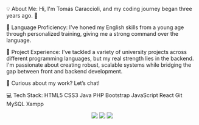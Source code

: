 
💡 About Me: Hi, I'm Tomás Caraccioli, and my coding journey began three years ago. 🚀

🔗 Language Proficiency: I've honed my English skills from a young age through personalized training, giving me a strong command over the language.

🔧 Project Experience: I've tackled a variety of university projects across different programming languages, but my real strength lies in the backend. I'm passionate about creating robust, scalable systems while bridging the gap between front and backend development.

👾 Curious about my work? Let’s chat!

💻 Tech Stack:
HTML5 CSS3 Java PHP Bootstrap JavaScript React Git MySQL Xampp


<p align="center">
<a href="https://www.linkedin.com/in/tomas-caraccioli-a77218271/"><img src="https://img.shields.io/badge/-Linkedin?style=flat&logo=Linkedin&logoColor=white"/></a>
<a href="mailto:tomascaracholi@gmail.com" target="blank"><img src="https://img.shields.io/badge/-tomascaracholi@gmail?style=flat&logo=Gmail&logoColor=white"/></a>
<a href="https://instagram.com/tomicaracholi"><img src="https://img.shields.io/badge/-@tomicaracholi?style=flat&logo=Instagram&logoColor=white"/></a>
</p>

